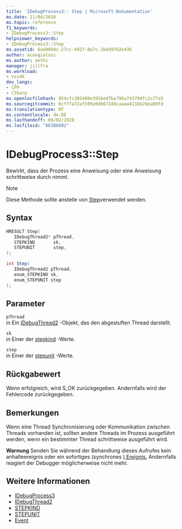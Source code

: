 ```yaml
---
title: 'IDebugProcess3:: Step | Microsoft-Dokumentation'
ms.date: 11/04/2016
ms.topic: reference
f1_keywords:
- IDebugProcess3::Step
helpviewer_keywords:
- IDebugProcess3::Step
ms.assetid: 6ad9094c-27cc-4927-8a7c-1b4d97b2e436
author: acangialosi
ms.author: anthc
manager: jillfra
ms.workload:
- vssdk
dev_langs:
- CPP
- CSharp
ms.openlocfilehash: 054cfc305400e3916ed7ba796a74370dfc2c77a5
ms.sourcegitcommit: 6cfffa72af599a9d667249caaaa411bb28ea69fd
ms.translationtype: MT
ms.contentlocale: de-DE
ms.lasthandoff: 09/02/2020
ms.locfileid: "86386692"
---
```

# <a name="idebugprocess3step"></a>IDebugProcess3::Step
Bewirkt, dass der Prozess eine Anweisung oder eine Anweisung schrittweise durch nimmt.

> [!NOTE]
> Diese Methode sollte anstelle von [Step](../../../extensibility/debugger/reference/idebugprogram2-step.md)verwendet werden.

## <a name="syntax"></a>Syntax

```cpp
HRESULT Step(
   IDebugThread2* pThread,
   STEPKIND       sk,
   STEPUNIT       step,
);
```

```csharp
int Step(
   IDebugThread2 pThread,
   enum_STEPKIND sk,
   enum_STEPUNIT step
);
```

## <a name="parameters"></a>Parameter
`pThread`\
in Ein [IDebugThread2](../../../extensibility/debugger/reference/idebugthread2.md) -Objekt, das den abgestuften Thread darstellt.

`sk`\
in Einer der [stepkind](../../../extensibility/debugger/reference/stepkind.md) -Werte.

`step`\
in Einer der [stepunit](../../../extensibility/debugger/reference/stepunit.md) -Werte.

## <a name="return-value"></a>Rückgabewert
 Wenn erfolgreich, wird S_OK zurückgegeben. Andernfalls wird der Fehlercode zurückgegeben.

## <a name="remarks"></a>Bemerkungen
 Wenn eine Thread Synchronisierung oder Kommunikation zwischen Threads vorhanden ist, sollten andere Threads im Prozess ausgeführt werden, wenn ein bestimmter Thread schrittweise ausgeführt wird.

 **Warnung** Senden Sie während der Behandlung dieses Aufrufes kein anhalteereignis oder ein sofortiges (synchrones [) Ereignis.](../../../extensibility/debugger/reference/idebugeventcallback2-event.md) Andernfalls reagiert der Debugger möglicherweise nicht mehr.

## <a name="see-also"></a>Weitere Informationen
- [IDebugProcess3](../../../extensibility/debugger/reference/idebugprocess3.md)
- [IDebugThread2](../../../extensibility/debugger/reference/idebugthread2.md)
- [STEPKIND](../../../extensibility/debugger/reference/stepkind.md)
- [STEPUNIT](../../../extensibility/debugger/reference/stepunit.md)
- [Event](../../../extensibility/debugger/reference/idebugeventcallback2-event.md)
